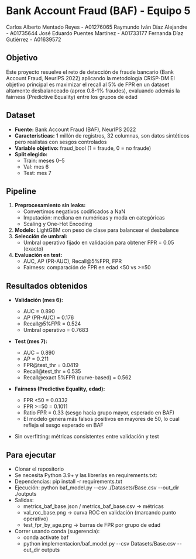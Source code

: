 # Bank Account Fraud (BAF) - Equipo 5
Carlos Alberto Mentado Reyes - A01276065
Raymundo Iván Díaz Alejandre - A01735644
José Eduardo Puentes Martínez - A01733177
Fernanda Díaz Gutiérrez - A01639572

## Objetivo
Este proyecto resuelve el reto de detección de fraude bancario (Bank Account Fraud, NeurIPS 2022) aplicando la metodología CRISP-DM
El objetivo principal es maximizar el recall al 5% de FPR en un dataset altamente desbalanceado (aprox 0.8-1% fraudes), evaluando además la fairness (Predictive Equality) entre los grupos de edad

## Dataset
- **Fuente:** Bank Account Fraud (BAF), NeurIPS 2022  
- **Características:** 1 millón de registros, 32 columnas, son datos sintéticos pero realistas con sesgos controlados 
- **Variable objetivo:** fraud_bool (1 = fraude, 0 = no fraude) 
- **Split elegido:**  
  - Train: meses 0–5  
  - Val:  mes 6  
  - Test: mes 7  

## Pipeline
1. **Preprocesamiento sin leaks:**
   - Convertimos negativos codificados a NaN
   - Imputación: mediana en numéricas y moda en categóricas
   - Scaling y One-Hot Encoding
2. **Modelo:** LightGBM con peso de clase para balancear el desbalance
3. **Selección de umbral:**  
   - Umbral operativo fijado en validación para obtener FPR = 0.05 (exacto)
4. **Evaluación en test:**  
   - AUC, AP (PR-AUC), Recall@5%FPR, FPR 
   - Fairness: comparación de FPR en edad <50 vs >=50

## Resultados obtenidos
- **Validación (mes 6):**  
  - AUC = 0.890 
  - AP (PR-AUC) = 0.176 
  - Recall@5%FPR = 0.524 
  - Umbral operativo = 0.7683

- **Test (mes 7):**  
  - AUC = 0.890  
  - AP = 0.211 
  - FPR@test_thr = 0.0419
  - Recall@test_thr = 0.535
  - Recall@exact 5%FPR (curve-based) = 0.562

- **Fairness (Predictive Equality, edad):**  
  - FPR <50 = 0.0332
  - FPR >=50 = 0.1011
  - Ratio FPR = 0.33 (sesgo hacia grupo mayor, esperado en BAF)
  - El modelo genera más falsos positivos en mayores de 50, lo cual refleja el sesgo esperado en BAF

- Sin overfitting: métricas consistentes entre validación y test

## Para ejecutar

- Clonar el repositorio
- Se necesita Python 3.9+ y las librerías en requirements.txt: 
- Dependencias: pip install -r requirements.txt
- Ejecución: python baf_model.py --csv ./Datasets/Base.csv --out_dir ./outputs
- Salidas: 
    - metrics_baf_base.json / metrics_baf_base.csv → métricas 
    - val_roc_base.png → curva ROC en validación (marcando punto operativo)
    - test_fpr_by_age.png → barras de FPR por grupo de edad
- Correr usando conda (sugerencia):
    - conda activate baf
    - python implementacion/baf_model.py --csv Datasets/Base.csv --out_dir outputs

